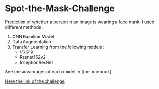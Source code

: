 # Spot-the-Mask-Challenge

Prediction of whether a person in an image is wearing a face mask. 
I used different methods : 
1) CNN Baseline Model
2) Data Augmentation
3) Transfer Learning from the following models : 
      - VGG19
      - Resnet152v2	
      - InceptionResNet  	
 
 See the advantages of each model in [the notebook]


[Here the link of the challenge](https://zindi.africa/hackathons/spot-the-mask-challenge)
